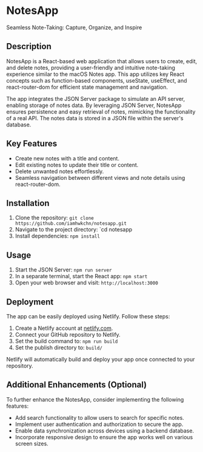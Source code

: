 # NotesApp

Seamless Note-Taking: Capture, Organize, and Inspire

## Description
NotesApp is a React-based web application that allows users to create, edit, and delete notes, providing a user-friendly and intuitive note-taking experience similar to the macOS Notes app. This app utilizes key React concepts such as function-based components, useState, useEffect, and react-router-dom for efficient state management and navigation.

The app integrates the JSON Server package to simulate an API server, enabling storage of notes data. By leveraging JSON Server, NotesApp ensures persistence and easy retrieval of notes, mimicking the functionality of a real API. The notes data is stored in a JSON file within the server's database.

## Key Features
- Create new notes with a title and content.
- Edit existing notes to update their title or content.
- Delete unwanted notes effortlessly.
- Seamless navigation between different views and note details using react-router-dom.

## Installation
1. Clone the repository: `git clone https://github.com/iamhwkchn/notesapp.git`
2. Navigate to the project directory: `cd notesapp
3. Install dependencies: `npm install`

## Usage
1. Start the JSON Server: `npm run server`
2. In a separate terminal, start the React app: `npm start`
3. Open your web browser and visit: `http://localhost:3000`

## Deployment
The app can be easily deployed using Netlify. Follow these steps:

1. Create a Netlify account at [netlify.com](https://www.netlify.com/).
2. Connect your GitHub repository to Netlify.
3. Set the build command to: `npm run build`
4. Set the publish directory to: `build/`

Netlify will automatically build and deploy your app once connected to your repository.

## Additional Enhancements (Optional)
To further enhance the NotesApp, consider implementing the following features:
- Add search functionality to allow users to search for specific notes.
- Implement user authentication and authorization to secure the app.
- Enable data synchronization across devices using a backend database.
- Incorporate responsive design to ensure the app works well on various screen sizes.
